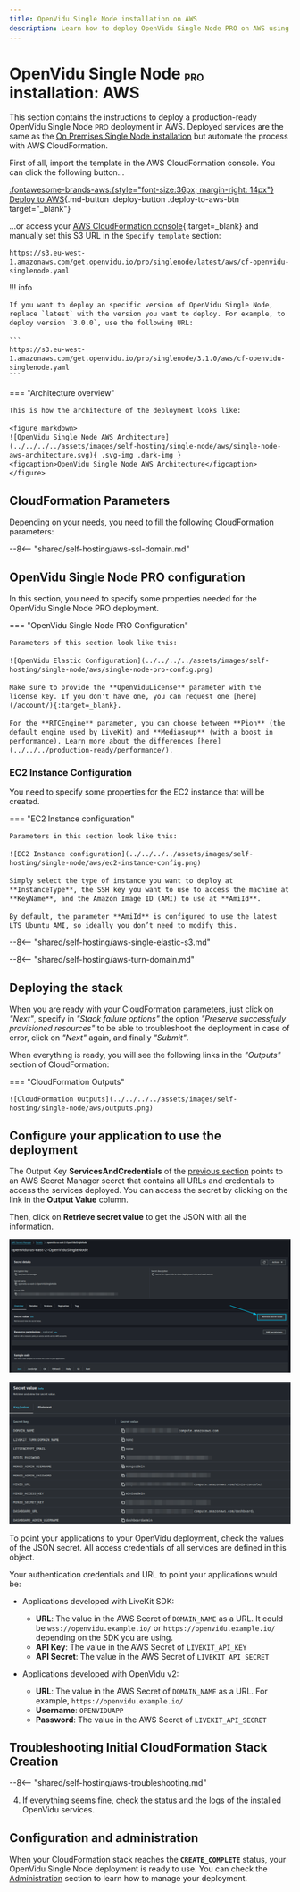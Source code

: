 ```yaml
---
title: OpenVidu Single Node installation on AWS
description: Learn how to deploy OpenVidu Single Node PRO on AWS using CloudFormation
---
```


# OpenVidu Single Node <span class="openvidu-tag openvidu-pro-tag" style="font-size: .6em; vertical-align: text-bottom">PRO</span> installation: AWS

This section contains the instructions to deploy a production-ready OpenVidu Single Node <span class="openvidu-tag openvidu-pro-tag" style="font-size: 12px">PRO</span> deployment in AWS. Deployed services are the same as the [On Premises Single Node installation](../on-premises/install.md) but automate the process with AWS CloudFormation.

First of all, import the template in the AWS CloudFormation console. You can click the following button...

[:fontawesome-brands-aws:{style="font-size:36px; margin-right: 14px"} Deploy to AWS](https://console.aws.amazon.com/cloudformation/home?#/stacks/new?stackName=OpenViduSingleNode&templateURL=https://s3.eu-west-1.amazonaws.com/get.openvidu.io/pro/singlenode/latest/aws/cf-openvidu-singlenode.yaml){.md-button .deploy-button .deploy-to-aws-btn target="_blank"}

...or access your [AWS CloudFormation console](https://console.aws.amazon.com/cloudformation/home?#/stacks/new){:target=_blank} and manually set this S3 URL in the `Specify template` section:

```
https://s3.eu-west-1.amazonaws.com/get.openvidu.io/pro/singlenode/latest/aws/cf-openvidu-singlenode.yaml
```

!!! info

    If you want to deploy an specific version of OpenVidu Single Node, replace `latest` with the version you want to deploy. For example, to deploy version `3.0.0`, use the following URL:

    ```
    https://s3.eu-west-1.amazonaws.com/get.openvidu.io/pro/singlenode/3.1.0/aws/cf-openvidu-singlenode.yaml
    ```

=== "Architecture overview"

    This is how the architecture of the deployment looks like:

    <figure markdown>
    ![OpenVidu Single Node AWS Architecture](../../../../assets/images/self-hosting/single-node/aws/single-node-aws-architecture.svg){ .svg-img .dark-img }
    <figcaption>OpenVidu Single Node AWS Architecture</figcaption>
    </figure>

## CloudFormation Parameters

Depending on your needs, you need to fill the following CloudFormation parameters:

--8<-- "shared/self-hosting/aws-ssl-domain.md"

## OpenVidu Single Node PRO configuration

In this section, you need to specify some properties needed for the OpenVidu Single Node PRO deployment.

=== "OpenVidu Single Node PRO Configuration"

    Parameters of this section look like this:

    ![OpenVidu Elastic Configuration](../../../../assets/images/self-hosting/single-node/aws/single-node-pro-config.png)

    Make sure to provide the **OpenViduLicense** parameter with the license key. If you don't have one, you can request one [here](/account/){:target=_blank}.

    For the **RTCEngine** parameter, you can choose between **Pion** (the default engine used by LiveKit) and **Mediasoup** (with a boost in performance). Learn more about the differences [here](../../../production-ready/performance/).

### EC2 Instance Configuration

You need to specify some properties for the EC2 instance that will be created.

=== "EC2 Instance configuration"

    Parameters in this section look like this:

    ![EC2 Instance configuration](../../../../assets/images/self-hosting/single-node/aws/ec2-instance-config.png)

    Simply select the type of instance you want to deploy at **InstanceType**, the SSH key you want to use to access the machine at **KeyName**, and the Amazon Image ID (AMI) to use at **AmiId**.

    By default, the parameter **AmiId** is configured to use the latest LTS Ubuntu AMI, so ideally you don’t need to modify this.

--8<-- "shared/self-hosting/aws-single-elastic-s3.md"

--8<-- "shared/self-hosting/aws-turn-domain.md"

## Deploying the stack

When you are ready with your CloudFormation parameters, just click on _"Next"_, specify in _"Stack failure options"_ the option _"Preserve successfully provisioned resources"_ to be able to troubleshoot the deployment in case of error, click on _"Next"_ again, and finally _"Submit"_.

When everything is ready, you will see the following links in the _"Outputs"_ section of CloudFormation:

=== "CloudFormation Outputs"

    ![CloudFormation Outputs](../../../../assets/images/self-hosting/single-node/aws/outputs.png)

## Configure your application to use the deployment

The Output Key **ServicesAndCredentials** of the [previous section](#deploying-the-stack) points to an AWS Secret Manager secret that contains all URLs and credentials to access the services deployed. You can access the secret by clicking on the link in the **Output Value** column.

Then, click on **Retrieve secret value** to get the JSON with all the information.

<div class="grid-container">

<div class="grid-50"><p><a class="glightbox" href="../../../../../assets/images/self-hosting/single-node/aws/1-secrets-retrieve.png" data-type="image" data-width="100%" data-height="auto" data-desc-position="bottom"><img src="../../../../../assets/images/self-hosting/single-node/aws/1-secrets-retrieve.png" loading="lazy"/></a></p></div>

<div class="grid-50"><p><a class="glightbox" href="../../../../../assets/images/self-hosting/single-node/aws/2-secrets.png" data-type="image" data-width="100%" data-height="auto" data-desc-position="bottom"><img src="../../../../../assets/images/self-hosting/single-node/aws/2-secrets.png" loading="lazy"/></a></p></div>

</div>

To point your applications to your OpenVidu deployment, check the values of the JSON secret. All access credentials of all services are defined in this object.

Your authentication credentials and URL to point your applications would be:

- Applications developed with LiveKit SDK:
    - **URL**: The value in the AWS Secret of `DOMAIN_NAME` as a URL. It could be `wss://openvidu.example.io/` or `https://openvidu.example.io/` depending on the SDK you are using.
    - **API Key**: The value in the AWS Secret of `LIVEKIT_API_KEY`
    - **API Secret**: The value in the AWS Secret of `LIVEKIT_API_SECRET`

- Applications developed with OpenVidu v2:
    - **URL**: The value in the AWS Secret of `DOMAIN_NAME` as a URL. For example, `https://openvidu.example.io/`
    - **Username**: `OPENVIDUAPP`
    - **Password**: The value in the AWS Secret of `LIVEKIT_API_SECRET`


## Troubleshooting Initial CloudFormation Stack Creation

--8<-- "shared/self-hosting/aws-troubleshooting.md"

4. If everything seems fine, check the [status](../on-premises/admin.md#checking-the-status-of-services) and the [logs](../on-premises/admin.md#checking-logs) of the installed OpenVidu services.

## Configuration and administration

When your CloudFormation stack reaches the **`CREATE_COMPLETE`** status, your OpenVidu Single Node deployment is ready to use. You can check the [Administration](./admin.md) section to learn how to manage your deployment.

